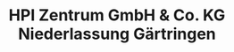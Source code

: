 ---
title: "HPI Zentrum GmbH & Co. KG Niederlassung Gärtringen"
url: /gaertringen/hpi-zentrum-gmbh-und-co-kg-niederlassung-gaertringen/
shop: Autowerkstatt
---